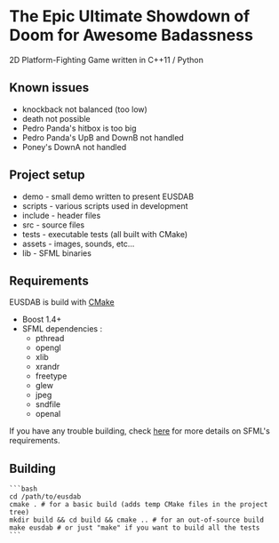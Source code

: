 The Epic Ultimate Showdown of Doom for Awesome Badassness
=========================================================

2D Platform-Fighting Game written in C++11 / Python

Known issues
------------

* knockback not balanced (too low)
* death not possible
* Pedro Panda's hitbox is too big
* Pedro Panda's UpB and DownB not handled
* Poney's DownA not handled

Project setup
-------------

* demo - small demo written to present EUSDAB
* scripts - various scripts used in development
* include - header files
* src - source files
* tests - executable tests (all built with CMake)
* assets - images, sounds, etc...
* lib - SFML binaries

Requirements
------------

EUSDAB is build with [CMake][1]

* Boost 1.4+
* SFML dependencies :
    - pthread
    - opengl
    - xlib
    - xrandr
    - freetype
    - glew
    - jpeg
    - sndfile
    - openal

If you have any trouble building, check [here][2] for more details
on SFML's requirements.

Building
--------

    ```bash
    cd /path/to/eusdab
    cmake . # for a basic build (adds temp CMake files in the project tree)
    mkdir build && cd build && cmake .. # for an out-of-source build
    make eusdab # or just "make" if you want to build all the tests
    ```

[1]: http://www.cmake.org/
[2]: http://www.sfml-dev.org/tutorials/2.0/compile-with-cmake.php
